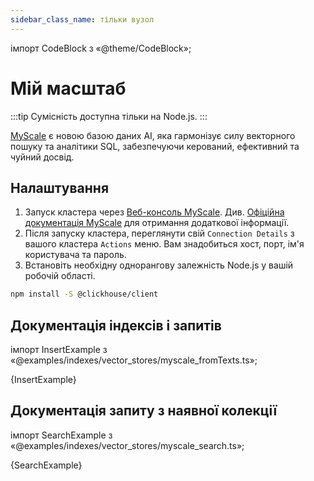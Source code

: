 ```yaml
---
sidebar_class_name: тільки вузол
---
```


імпорт CodeBlock з «@theme/CodeBlock»;

# Мій масштаб

:::tip Сумісність доступна тільки на Node.js.
:::

[MyScale](https://myscale.com/) є новою базою даних AI, яка гармонізує силу векторного пошуку та аналітики SQL, забезпечуючи керований, ефективний та чуйний досвід.

## Налаштування

1. Запуск кластера через [Веб-консоль MyScale](https://console.myscale.com/). Див. [Офіційна документація MyScale](https://docs.myscale.com/en/quickstart/) для отримання додаткової інформації.
2. Після запуску кластера, переглянути свій `Connection Details` з вашого кластера `Actions` меню. Вам знадобиться хост, порт, ім'я користувача та пароль.
3. Встановіть необхідну однорангову залежність Node.js у вашій робочій області.


```bash npm2yarn
npm install -S @clickhouse/client
```

## Документація індексів і запитів

імпорт InsertExample з «@examples/indexes/vector_stores/myscale_fromTexts.ts»;

<CodeBlock language="typescript">{InsertExample}</CodeBlock>

## Документація запиту з наявної колекції

імпорт SearchExample з «@examples/indexes/vector_stores/myscale_search.ts»;

<CodeBlock language="typescript">{SearchExample}</CodeBlock>
